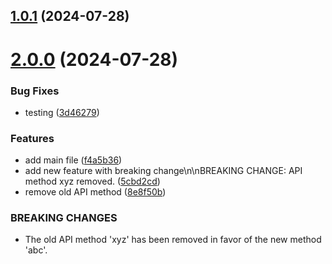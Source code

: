 ## [1.0.1](https://github.com/nsgpriyanshu/nsdemo/compare/v1.0.0...v1.0.1) (2024-07-28)

# [2.0.0](https://github.com/nsgpriyanshu/nsdemo/compare/v1.0.8...v2.0.0) (2024-07-28)


### Bug Fixes

* testing ([3d46279](https://github.com/nsgpriyanshu/nsdemo/commit/3d4627977fe31282bb4df49b95cc8292b653b445))


### Features

* add main file ([f4a5b36](https://github.com/nsgpriyanshu/nsdemo/commit/f4a5b36975524f4641cc7945df0a102d2f4afe43))
* add new feature with breaking change\n\nBREAKING CHANGE: API method xyz removed. ([5cbd2cd](https://github.com/nsgpriyanshu/nsdemo/commit/5cbd2cd97048785b4a7105c9329d792a92fbc24f))
* remove old API method ([8e8f50b](https://github.com/nsgpriyanshu/nsdemo/commit/8e8f50bff93bbc741318e004bc666ba1aefdb8f6))


### BREAKING CHANGES

* The old API method 'xyz' has been removed in favor of the new method 'abc'.
